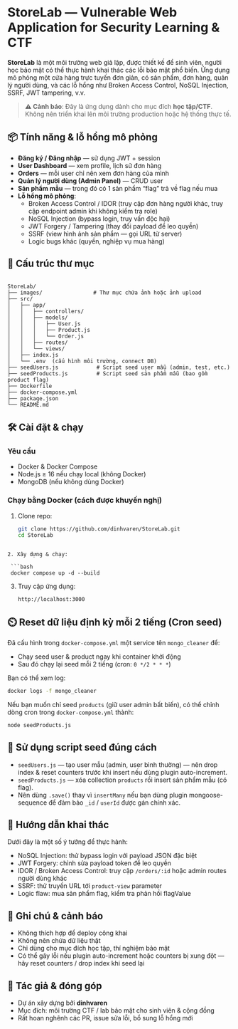 # StoreLab — Vulnerable Web Application for Security Learning & CTF

**StoreLab** là một môi trường web giả lập, được thiết kế để sinh viên, người học bảo mật có thể thực hành khai thác các lỗi bảo mật phổ biến. Ứng dụng mô phỏng một cửa hàng trực tuyến đơn giản, có sản phẩm, đơn hàng, quản lý người dùng, và các lỗ hổng như Broken Access Control, NoSQL Injection, SSRF, JWT tampering, v.v.

> **⚠️ Cảnh báo**: Đây là ứng dụng dành cho mục đích **học tập/CTF**. Không nên triển khai lên môi trường production hoặc hệ thống thực tế.

## 📦 Tính năng & lỗ hổng mô phỏng

- **Đăng ký / Đăng nhập** — sử dụng JWT + session
- **User Dashboard** — xem profile, lịch sử đơn hàng
- **Orders** — mỗi user chỉ nên xem đơn hàng của mình
- **Quản lý người dùng (Admin Panel)** — CRUD user
- **Sản phẩm mẫu** — trong đó có 1 sản phẩm “flag” trả về flag nếu mua
- **Lỗ hổng mô phỏng**:
  - Broken Access Control / IDOR (truy cập đơn hàng người khác, truy cập endpoint admin khi không kiểm tra role)
  - NoSQL Injection (bypass login, truy vấn độc hại)
  - JWT Forgery / Tampering (thay đổi payload để leo quyền)
  - SSRF (view hình ảnh sản phẩm — gọi URL từ server)
  - Logic bugs khác (quyền, nghiệp vụ mua hàng)

## 📂 Cấu trúc thư mục

```

StoreLab/
├── images/                # Thư mục chứa ảnh hoặc ảnh upload
├── src/
│   ├── app/
│   │   ├── controllers/
│   │   ├── models/
│   │   │   ├── User.js
│   │   │   ├── Product.js
│   │   │   └── Order.js
│   │   ├── routes/
│   │   └── views/
│   ├── index.js
│   └── .env  (cấu hình môi trường, connect DB)
├── seedUsers.js            # Script seed user mẫu (admin, test, etc.)
├── seedProducts.js         # Script seed sản phẩm mẫu (bao gồm product flag)
├── Dockerfile
├── docker-compose.yml
├── package.json
└── README.md

```

## 🛠️ Cài đặt & chạy

### Yêu cầu

- Docker & Docker Compose  
- Node.js ≥ 16 nếu chạy local (không Docker)  
- MongoDB (nếu không dùng Docker)

### Chạy bằng Docker (cách được khuyến nghị)

1. Clone repo:

   ```bash
   git clone https://github.com/dinhvaren/StoreLab.git
   cd StoreLab
  ```

2. Xây dựng & chạy:

   ```bash
   docker compose up -d --build
   ```

3. Truy cập ứng dụng:

   ```
   http://localhost:3000
   ```


## ⏲️ Reset dữ liệu định kỳ mỗi 2 tiếng (Cron seed)

Đã cấu hình trong `docker-compose.yml` một service tên `mongo_cleaner` để:

* Chạy seed user & product ngay khi container khởi động
* Sau đó chạy lại seed mỗi 2 tiếng (cron: `0 */2 * * *`)

Bạn có thể xem log:

```bash
docker logs -f mongo_cleaner
```

Nếu bạn muốn chỉ seed `products` (giữ user admin bất biến), có thể chỉnh dòng cron trong `docker-compose.yml` thành:

```bash
node seedProducts.js
```

## 🧪 Sử dụng script seed đúng cách

* `seedUsers.js` — tạo user mẫu (admin, user bình thường) — nên drop index & reset counters trước khi insert nếu dùng plugin auto-increment.
* `seedProducts.js` — xóa collection `products` rồi insert sản phẩm mẫu (có flag).
* Nên dùng `.save()` thay vì `insertMany` nếu bạn dùng plugin mongoose-sequence để đảm bảo `_id` / `userId` được gán chính xác.

## 🎯 Hướng dẫn khai thác

Dưới đây là một số ý tưởng để thực hành:

* NoSQL Injection: thử bypass login với payload JSON đặc biệt
* JWT Forgery: chỉnh sửa payload token để leo quyền
* IDOR / Broken Access Control: truy cập `/orders/:id` hoặc admin routes người dùng khác
* SSRF: thử truyền URL tới `product-view` parameter
* Logic flaw: mua sản phẩm flag, kiểm tra phản hồi flagValue

## 🧩 Ghi chú & cảnh báo

* Không thích hợp để deploy công khai
* Không nên chứa dữ liệu thật
* Chỉ dùng cho mục đích học tập, thí nghiệm bảo mật
* Có thể gây lỗi nếu plugin auto-increment hoặc counters bị xung đột — hãy reset counters / drop index khi seed lại

## 👤 Tác giả & đóng góp

* Dự án xây dựng bởi **dinhvaren**
* Mục đích: môi trường CTF / lab bảo mật cho sinh viên & cộng đồng
* Rất hoan nghênh các PR, issue sửa lỗi, bổ sung lỗ hổng mới